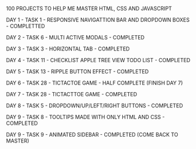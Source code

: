 100 PROJECTS TO HELP ME MASTER HTML, CSS AND JAVASCRIPT

DAY 1 - TASK 1 - RESPONSIVE NAVIGATTION BAR AND DROPDOWN BOXES - COMPLETTED

DAY 2 - TASK 6 - MULTI ACTIVE MODALS - COMPLETED

DAY 3 - TASK 3 - HORIZONTAL TAB - COMPLETED

DAY 4 - TASK 11 - CHECKLIST APPLE TREE VIEW TODO LIST - COMPLETED

DAY 5 - TASK 13 - RIPPLE BUTTON EFFECT - COMPLETED

DAY 6 - TASK 28 - TICTACTOE GAME - HALF COMPLETE (FINISH DAY 7)

DAY 7 - TASK 28 - TICTACTTOE GAME - COMPLETED

DAY 8 - TASK 5 - DROPDOWN/UP/LEFT/RIGHT BUTTONS - COMPLETED

DAY 9 - TASK 8 - TOOLTIPS MADE WITH ONLY HTML AND CSS - COMPLETED

DAY 9 - TASK 9 - ANIMATED SIDEBAR - COMPLETED (COME BACK TO MASTER)

